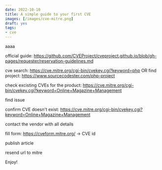```yaml
---
date: 2022-10-10
title: A simple guide to your first CVE
images: [/images/cve-mitre.png]
draft: yes
tags:
- cve
---
```

aaaa
<!--more-->

official guide: https://github.com/CVEProject/cveproject.github.io/blob/gh-pages/requester/reservation-guidelines.md

cve search: https://cve.mitre.org/cgi-bin/cvekey.cgi?keyword=php
OR
find project: https://www.sourcecodester.com/php-project

check excisting CVEs for the product: https://cve.mitre.org/cgi-bin/cvekey.cgi?keyword=Online+Magazine+Management

find issue

confirm CVE doesn't exist: https://cve.mitre.org/cgi-bin/cvekey.cgi?keyword=Online+Magazine+Management

contact the vendor with all details

fill form: https://cveform.mitre.org/
-> CVE id

publish article

resend url to mitre

Enjoy!


